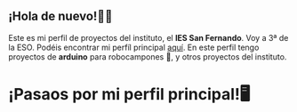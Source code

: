 ## ¡Hola de nuevo!👋🙂


Este es mi perfil de proyectos del instituto, el **IES San Fernando**. Voy a 3ª de la ESO.
Podéis encontrar mi perfíl principal [aquí](https://github.com/hern-n).
En este perfil tengo proyectos de **arduino** para robocampones 🤖, y otros proyectos del instituto.

# ¡Pasaos por mi perfil principal!🖥️
